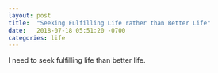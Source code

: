 ```yaml
---
layout: post
title:  "Seeking Fulfilling Life rather than Better Life"
date:   2018-07-18 05:51:20 -0700
categories: life
---
```


I need to seek fulfilling life than better life.